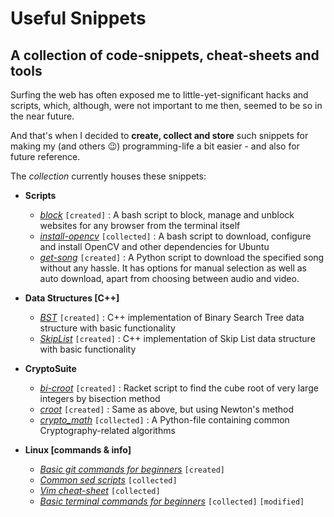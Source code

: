 # Useful Snippets
## A collection of code-snippets, cheat-sheets and tools
Surfing the web has often exposed me to little-yet-significant hacks and scripts, which, although, were not important to me then, seemed to be so in the near future.

And that's when I decided to **create, collect and store** such snippets for making my (and others :wink:) programming-life a bit easier - and also for future reference.

The *collection* currently houses these snippets:

*   **Scripts**
    *   *[block](Miscellaneous/block.sh)* `[created]` : A bash script to block, manage and unblock websites for any browser from the terminal itself 
    *   *[install-opencv](Miscellaneous/install-opencv.sh)* `[collected]` : A bash script to download, configure and install OpenCV and other dependencies for Ubuntu
    *	*[get-song](Miscellaneous/get-song.py)* `[created]` : A Python script to download the specified song without any hassle. It has options for manual selection as well as auto download, apart from choosing between audio and video.	
    
*   **Data Structures [C++]**
    *   *[BST](DS/bst)* `[created]` : C++ implementation of Binary Search Tree data structure with basic functionality
    *   *[SkipList](DS/SkipList)* `[created]` : C++ implementation of Skip List data structure with basic functionality

*   **CryptoSuite**
    *   *[bi-croot](CryptoSuite/bi-croot.rkt)* `[created]` : Racket script to find the cube root of very large integers by bisection method
    *   *[croot](CryptoSuite/croot.rkt)* `[created]` : Same as above, but using Newton's method
    *   *[crypto_math](CryptoSuite/crypto_math.py)* `[collected]` : A Python-file containing common Cryptography-related algorithms
    
*   **Linux [commands & info]**
    *   *[Basic git commands for beginners](Linux/basic_git_commands)* `[created]`
    *   *[Common sed scripts](Linux/sed_common_scripts.txt)* `[collected]`
    *   *[Vim cheat-sheet](Linux/Vim_commands.pdf)* `[collected]`
    *   *[Basic terminal commands for beginners](Linux/linux_commands.md)* `[collected]` `[modified]`
